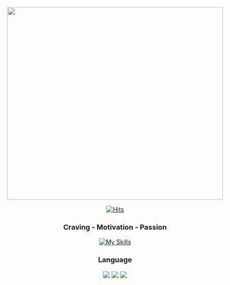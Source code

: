   <div align=center>
<img src="https://github.com/sabb12/sabb12/assets/57868607/967218b3-be2e-4b8b-a472-103492ccd589" style="width: 100%; height: 450px"/>
  
	
  [![Hits](https://hits.seeyoufarm.com/api/count/incr/badge.svg?url=https%3A%2F%2Fgithub.com%2Fzzsza)](https://hits.seeyoufarm.com) 
	
<h3>Craving - Motivation - Passion</h3>

[![My Skills](https://skillicons.dev/icons?i=html,css,js,react,nextjs,ts,nodejs,github,notion)](https://skillicons.dev)


<h3>Language</h3>

<img src="https://github.com/sabb12/sabb12/assets/57868607/5082eeb2-f89b-49ff-a333-1f82f22c8e85"/>
<img src="https://github.com/sabb12/sabb12/assets/57868607/30a1e980-b55a-4c84-ba95-bc28a0543074"/>
<img src="https://github.com/sabb12/sabb12/assets/57868607/650437ed-3068-4461-a0c3-06a1299885b6"/>

  </div>
	
